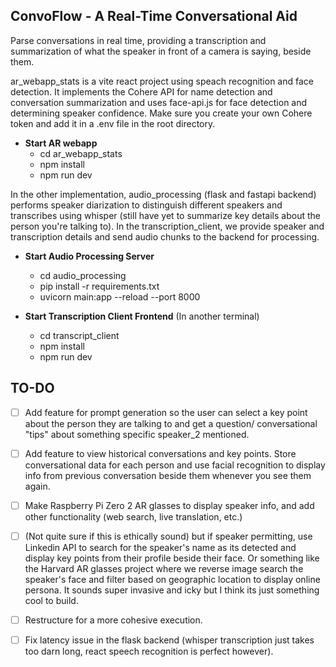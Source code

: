 ## ConvoFlow - A Real-Time Conversational Aid 
Parse conversations in real time, providing a transcription and summarization of what the speaker in front of a camera is saying, beside them.

ar_webapp_stats is a vite react project using speach recognition and face detection. It implements the Cohere API for name detection and conversation summarization and uses face-api.js for face detection and determining speaker confidence. Make sure you create your own Cohere token and add it in a .env file in the root directory.

* **Start AR webapp**
  - cd ar_webapp_stats
  - npm install
  - npm run dev

In the other implementation, audio_processing (flask and fastapi backend) performs speaker diarization to distinguish different speakers and transcribes using whisper (still have yet to summarize key details about the person you're talking to). In the transcription_client, we provide speaker and transcription details and send audio chunks to the backend for processing. 

* **Start Audio Processing Server**    
  - cd audio_processing
  - pip install -r requirements.txt
  - uvicorn main:app --reload --port 8000
      
* **Start Transcription Client Frontend** (In another terminal)
  - cd transcript_client
  - npm install
  - npm run dev

## TO-DO
  - [ ] Add feature for prompt generation so the user can select a key point about the person they are talking to and get a question/ conversational "tips" about something specific speaker_2 mentioned.
  - [ ] Add feature to view historical conversations and key points. Store conversational data for each person and use facial recognition to display info from previous conversation beside them whenever you see them again.
  - [ ] Make Raspberry Pi Zero 2 AR glasses to display speaker info, and add other functionality (web search, live translation, etc.)
  - [ ] (Not quite sure if this is ethically sound) but if speaker permitting, use Linkedin API to search for the speaker's name as its detected and display key points from their profile beside their face. Or something like the Harvard AR glasses project where we reverse image search the speaker's face and filter based on geographic location to display online persona. It sounds super invasive and icky but I think its just something cool to build. 
  - [ ] Restructure for a more cohesive execution.
  - [ ] Fix latency issue in the flask backend (whisper transcription just takes too darn long, react speech recognition is perfect however).
  
